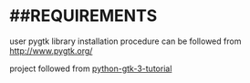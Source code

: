 ##REQUIREMENTS
==============

user pygtk library 
installation procedure can be followed from http://www.pygtk.org/

project followed from [python-gtk-3-tutorial](http://python-gtk-3-tutorial.readthedocs.org/en/latest/)

